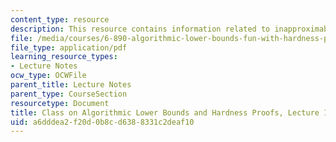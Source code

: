 ```yaml
---
content_type: resource
description: This resource contains information related to inapproximability introduction.
file: /media/courses/6-890-algorithmic-lower-bounds-fun-with-hardness-proofs-fall-2014/a6dddea2f20d0b8cd6388331c2deaf10_MIT6_890F14_L10.pdf
file_type: application/pdf
learning_resource_types:
- Lecture Notes
ocw_type: OCWFile
parent_title: Lecture Notes
parent_type: CourseSection
resourcetype: Document
title: Class on Algorithmic Lower Bounds and Hardness Proofs, Lecture 10 Notes
uid: a6dddea2-f20d-0b8c-d638-8331c2deaf10
---
```

